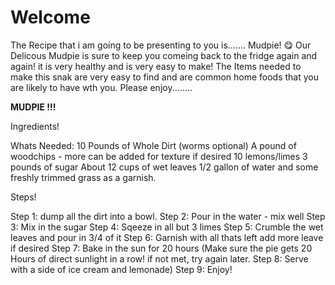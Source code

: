 # Welcome
The Recipe that i am going to be presenting to you is.......
Mudpie! :yum: 
Our Delicous Mudpie is sure to keep you comeing back to the fridge again and again! 
it is very healthy and is very easy to make!
The Items needed to make this snak are very easy to find and are common home foods that you are likely to have wth you.
Please enjoy........


**MUDPIE !!!**


Ingredients!

Whats Needed:
10 Pounds of Whole Dirt (worms optional)
A pound of woodchips - more can be added for texture if desired
10 lemons/limes
3 pounds of sugar
About 12 cups of wet leaves 
1/2 gallon of water 
and some freshly trimmed grass as a garnish.


Steps!

Step 1: dump all the dirt into a bowl.
Step 2: Pour in the water - mix well
Step 3: Mix in the sugar
Step 4: Sqeeze in all but 3 limes
Step 5: Crumble the wet leaves and pour in 3/4 of it
Step 6: Garnish with all thats left add more leave if desired
Step 7: Bake in the sun for 20 hours (Make sure the pie gets 20 Hours of direct sunlight in a row! if not met, try again later.
Step 8: Serve with a side of ice cream and lemonade)
Step 9: Enjoy!